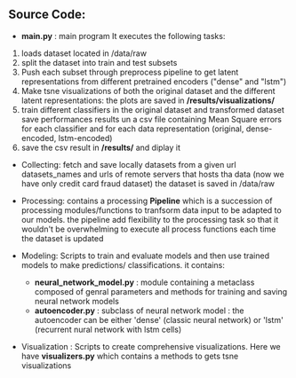 
## Source Code:

 * **main.py**  : main program
It executes the following tasks:
1. loads dataset located in /data/raw
2. split the dataset into train and test subsets
3. Push each subset through preprocess pipeline to get latent representations from different pretrained encoders ("dense" and "lstm")
4. Make tsne visualizations of both the original dataset and the different latent representations: the plots are saved in **/results/visualizations/**
5. train different classifiers in the original dataset and transformed dataset
save performances results un a csv file containing Mean Square errors for each classifier and for each data representation (original, dense-encoded, lstm-encoded)
6. save the csv result in **/results/** and diplay it

 * Collecting: 
fetch and save locally datasets from a given url
datasets_names and urls of remote servers that hosts tha data 
(now we have only credit card fraud dataset)
the dataset is saved in /data/raw

 * Processing: 
contains a processing **Pipeline** which is a succession of processing modules/functions to tranfsorm data input to be adapted to our models. the pipeline add flexibility to the processing task so that it wouldn't be overwhelming to execute all process functions each time the dataset is updated

 * Modeling:  Scripts to train and evaluate models and then use trained models to make predictions/ classifications. it contains:
    * **neural_network_model.py** : module containing a metaclass composed of genral parameters and methods for training and saving neural network models 
    * **autoencoder.py** : subclass of neural network model : the autoencoder can be either 'dense' (classic neural network) or 'lstm' (recurrent nural network with lstm cells) 
 * Visualization : 
Scripts to create comprehensive visualizations. Here we have **visualizers.py** which contains a methods to gets tsne visualizations
